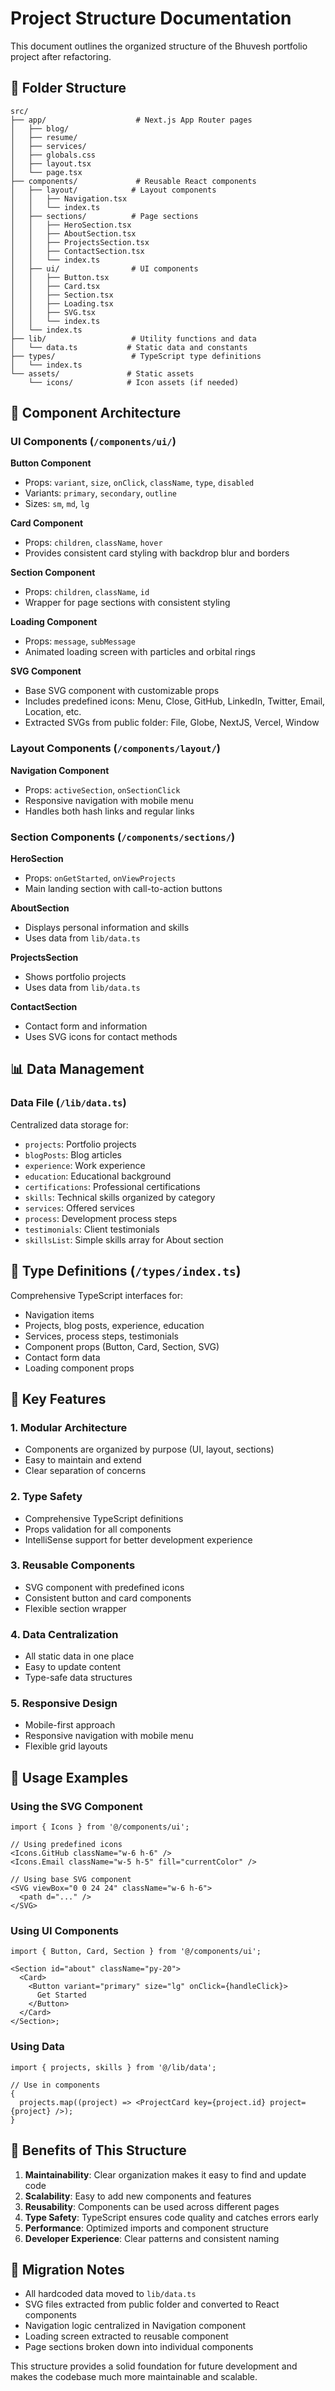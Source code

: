 # Project Structure Documentation

This document outlines the organized structure of the Bhuvesh portfolio project after refactoring.

## 📁 Folder Structure

```
src/
├── app/                    # Next.js App Router pages
│   ├── blog/
│   ├── resume/
│   ├── services/
│   ├── globals.css
│   ├── layout.tsx
│   └── page.tsx
├── components/             # Reusable React components
│   ├── layout/            # Layout components
│   │   ├── Navigation.tsx
│   │   └── index.ts
│   ├── sections/          # Page sections
│   │   ├── HeroSection.tsx
│   │   ├── AboutSection.tsx
│   │   ├── ProjectsSection.tsx
│   │   ├── ContactSection.tsx
│   │   └── index.ts
│   ├── ui/                # UI components
│   │   ├── Button.tsx
│   │   ├── Card.tsx
│   │   ├── Section.tsx
│   │   ├── Loading.tsx
│   │   ├── SVG.tsx
│   │   └── index.ts
│   └── index.ts
├── lib/                   # Utility functions and data
│   └── data.ts           # Static data and constants
├── types/                 # TypeScript type definitions
│   └── index.ts
└── assets/               # Static assets
    └── icons/            # Icon assets (if needed)
```

## 🧩 Component Architecture

### UI Components (`/components/ui/`)

**Button Component**

- Props: `variant`, `size`, `onClick`, `className`, `type`, `disabled`
- Variants: `primary`, `secondary`, `outline`
- Sizes: `sm`, `md`, `lg`

**Card Component**

- Props: `children`, `className`, `hover`
- Provides consistent card styling with backdrop blur and borders

**Section Component**

- Props: `children`, `className`, `id`
- Wrapper for page sections with consistent styling

**Loading Component**

- Props: `message`, `subMessage`
- Animated loading screen with particles and orbital rings

**SVG Component**

- Base SVG component with customizable props
- Includes predefined icons: Menu, Close, GitHub, LinkedIn, Twitter, Email, Location, etc.
- Extracted SVGs from public folder: File, Globe, NextJS, Vercel, Window

### Layout Components (`/components/layout/`)

**Navigation Component**

- Props: `activeSection`, `onSectionClick`
- Responsive navigation with mobile menu
- Handles both hash links and regular links

### Section Components (`/components/sections/`)

**HeroSection**

- Props: `onGetStarted`, `onViewProjects`
- Main landing section with call-to-action buttons

**AboutSection**

- Displays personal information and skills
- Uses data from `lib/data.ts`

**ProjectsSection**

- Shows portfolio projects
- Uses data from `lib/data.ts`

**ContactSection**

- Contact form and information
- Uses SVG icons for contact methods

## 📊 Data Management

### Data File (`/lib/data.ts`)

Centralized data storage for:

- `projects`: Portfolio projects
- `blogPosts`: Blog articles
- `experience`: Work experience
- `education`: Educational background
- `certifications`: Professional certifications
- `skills`: Technical skills organized by category
- `services`: Offered services
- `process`: Development process steps
- `testimonials`: Client testimonials
- `skillsList`: Simple skills array for About section

## 🎨 Type Definitions (`/types/index.ts`)

Comprehensive TypeScript interfaces for:

- Navigation items
- Projects, blog posts, experience, education
- Services, process steps, testimonials
- Component props (Button, Card, Section, SVG)
- Contact form data
- Loading component props

## 🔧 Key Features

### 1. **Modular Architecture**

- Components are organized by purpose (UI, layout, sections)
- Easy to maintain and extend
- Clear separation of concerns

### 2. **Type Safety**

- Comprehensive TypeScript definitions
- Props validation for all components
- IntelliSense support for better development experience

### 3. **Reusable Components**

- SVG component with predefined icons
- Consistent button and card components
- Flexible section wrapper

### 4. **Data Centralization**

- All static data in one place
- Easy to update content
- Type-safe data structures

### 5. **Responsive Design**

- Mobile-first approach
- Responsive navigation with mobile menu
- Flexible grid layouts

## 🚀 Usage Examples

### Using the SVG Component

```tsx
import { Icons } from '@/components/ui';

// Using predefined icons
<Icons.GitHub className="w-6 h-6" />
<Icons.Email className="w-5 h-5" fill="currentColor" />

// Using base SVG component
<SVG viewBox="0 0 24 24" className="w-6 h-6">
  <path d="..." />
</SVG>
```

### Using UI Components

```tsx
import { Button, Card, Section } from '@/components/ui';

<Section id="about" className="py-20">
  <Card>
    <Button variant="primary" size="lg" onClick={handleClick}>
      Get Started
    </Button>
  </Card>
</Section>;
```

### Using Data

```tsx
import { projects, skills } from '@/lib/data';

// Use in components
{
  projects.map((project) => <ProjectCard key={project.id} project={project} />);
}
```

## 📝 Benefits of This Structure

1. **Maintainability**: Clear organization makes it easy to find and update code
2. **Scalability**: Easy to add new components and features
3. **Reusability**: Components can be used across different pages
4. **Type Safety**: TypeScript ensures code quality and catches errors early
5. **Performance**: Optimized imports and component structure
6. **Developer Experience**: Clear patterns and consistent naming

## 🔄 Migration Notes

- All hardcoded data moved to `lib/data.ts`
- SVG files extracted from public folder and converted to React components
- Navigation logic centralized in Navigation component
- Loading screen extracted to reusable component
- Page sections broken down into individual components

This structure provides a solid foundation for future development and makes the codebase much more maintainable and scalable.
